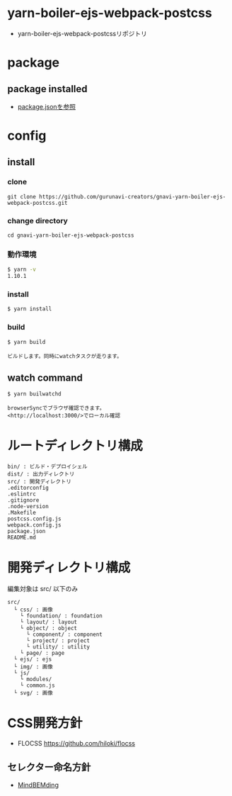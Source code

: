 # yarn-boiler-ejs-webpack-postcss

- yarn-boiler-ejs-webpack-postcssリポジトリ


# package

## package installed

- [package.jsonを参照](package.json)


# config

## install

### clone

    git clone https://github.com/gurunavi-creators/gnavi-yarn-boiler-ejs-webpack-postcss.git

### change directory

    cd gnavi-yarn-boiler-ejs-webpack-postcss

### 動作環境

```sh
$ yarn -v
1.10.1
```

### install

```sh
$ yarn install
```

### build

```sh
$ yarn build
```
    ビルドします。同時にwatchタスクが走ります。

## watch command

```sh
$ yarn builwatchd
```
    browserSyncでブラウザ確認できます。
    <http://localhost:3000/>でローカル確認


# ルートディレクトリ構成

    bin/ : ビルド・デプロイシェル
    dist/ : 出力ディレクトリ
    src/ : 開発ディレクトリ
    .editorconfig
    .eslintrc
    .gitignore
    .node-version
    .Makefile
    postcss.config.js
    webpack.config.js
    package.json
    README.md


# 開発ディレクトリ構成

編集対象は src/ 以下のみ

    src/
      └ css/ : 画像
        └ foundation/ : foundation
        └ layout/ : layout
        └ object/ : object
          └ component/ : component
          └ project/ : project
          └ utility/ : utility
        └ page/ : page
      └ ejs/ : ejs
      └ img/ : 画像
      └ js/
        └ modules/
        └ common.js
      └ svg/ : 画像


# CSS開発方針

+ FLOCSS
https://github.com/hiloki/flocss

## セレクター命名方針

- [MindBEMding](https://csswizardry.com/2013/01/mindbemding-getting-your-head-round-bem-syntax/)
